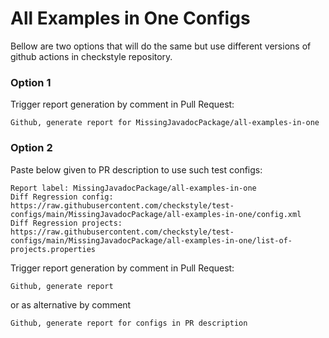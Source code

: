 # All Examples in One Configs

Bellow are two options that will do the same but use different versions
of github actions in checkstyle repository.


### Option 1
Trigger report generation by comment in Pull Request:
```
Github, generate report for MissingJavadocPackage/all-examples-in-one
```

### Option 2

Paste below given to PR description to use such test configs:
```
Report label: MissingJavadocPackage/all-examples-in-one
Diff Regression config: https://raw.githubusercontent.com/checkstyle/test-configs/main/MissingJavadocPackage/all-examples-in-one/config.xml
Diff Regression projects: https://raw.githubusercontent.com/checkstyle/test-configs/main/MissingJavadocPackage/all-examples-in-one/list-of-projects.properties
```

Trigger report generation by comment in Pull Request:
```
Github, generate report
```
or as alternative by comment
```
Github, generate report for configs in PR description
```
